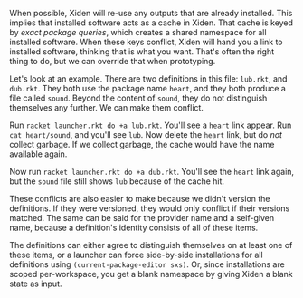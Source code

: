When possible, Xiden will re-use any outputs that are already
installed. This implies that installed software acts as a cache in
Xiden. That cache is keyed by _exact package queries_, which creates a
shared namespace for all installed software. When these keys conflict,
Xiden will hand you a link to installed software, thinking that is
what you want. That's often the right thing to do, but we can override
that when prototyping.

Let's look at an example. There are two definitions in this file:
`lub.rkt`, and `dub.rkt`. They both use the package name `heart`, and
they both produce a file called `sound`. Beyond the content of
`sound`, they do not distinguish themselves any further. We can make
them conflict.

Run `racket launcher.rkt do +a lub.rkt`. You'll see a `heart` link
appear. Run `cat heart/sound`, and you'll see `lub`. Now delete the
`heart` link, but do _not_ collect garbage. If we collect garbage, the
cache would have the name available again.

Now run `racket launcher.rkt do +a dub.rkt`. You'll see the `heart`
link again, but the `sound` file still shows `lub` because of the
cache hit.

These conflicts are also easier to make because we didn't version the
definitions. If they were versioned, they would only conflict if their
versions matched. The same can be said for the provider name and a
self-given name, because a definition's identity consists of all of
these items.

The definitions can either agree to distinguish themselves on at least
one of these items, or a launcher can force side-by-side installations
for all definitions using `(current-package-editor sxs)`. Or, since
installations are scoped per-workspace, you get a blank namespace by
giving Xiden a blank state as input.
